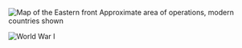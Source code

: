 
![Map of the Eastern front](https://www.nationalarchives.gov.uk/pathways/firstworldwar/maps/map_images/poland.gif)
Approximate area of operations, modern countries shown

![World War I](https://cdn.britannica.com/71/64871-050-8548CA22/Eastern-Front-troops-Germany-Austria-Hungary-Turkey-Russia.jpg?w=300)
